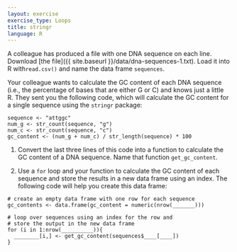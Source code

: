 ```yaml
---
layout: exercise
exercise_type: Loops
title: stringr
language: R
---
```


A colleague has produced a file with one DNA sequence on each line. Download
[the file]({{ site.baseurl }}/data/dna-sequences-1.txt). Load it into R with`read.csv()` and name the data frame `sequences`.

Your colleague wants to calculate the GC content of each DNA sequence (i.e., the
percentage of bases that are either G or C) and knows just a little R. They sent
you the following code, which will calculate the GC content for a single
sequence using the `stringr` package:

```
sequence <- "attggc"
num_g <- str_count(sequence, "g")
num_c <- str_count(sequence, "c")
gc_content <- (num_g + num_c) / str_length(sequence) * 100 
```

1. Convert the last three lines of this code into a function to calculate the GC
content of a DNA sequence. Name that function `get_gc_content`.

2. Use a `for` loop and your function to calculate the GC content of each sequence
and store the results in a new data frame using an index. The following code will help you create this data frame:

```
# create an empty data frame with one row for each sequence
gc_contents <- data.frame(gc_content = numeric(nrow(_______)))

# loop over sequences using an index for the row and
# store the output in the new data frame
for (i in 1:nrow(__________)){
  ________[i,] <- get_gc_content(sequences$____[____])
}
```
